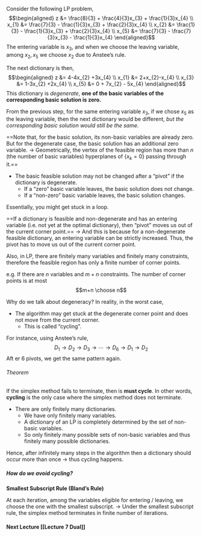 Consider the following LP problem,
$$\begin{aligned}
z &= \frac{8}{3} + \frac{4}{3}x_{3} + \frac{1}{3}x_{4} \\ 
x_{1} &= \frac{7}{3} - \frac{1}{3}x_{3} + \frac{2}{3}x_{4} \\ 
x_{2} &= \frac{1}{3} - \frac{1}{3}x_{3} + \frac{2}{3}x_{4} \\ 
x_{5} &= \frac{7}{3} - \frac{7}{3}x_{3} - \frac{1}{3}x_{4}
\end{aligned}$$
The entering variable is $x_3$, and when we choose the leaving variable, among $x_{2},x_{5}$ we choose $x_2$ due to Anstee’s rule.

The next dictionary is then,
$$\begin{aligned}
z &= 4-4x_{2}  +3x_{4}  \\
x_{1} &= 2+x_{2}-x_{4} \\ 
x_{3} &= 1-3x_{2} +2x_{4}  \\ 
x_{5} &= 0 + 7x_{2} - 5x_{4}
\end{aligned}$$
This dictionary is *degenerate*, **one of the basic variables of the corresponding basic solution is zero.**

From the previous step, for the same entering variable $x_3$, if we chose $x_5$ as the leaving variable, then the next dictionary would be different, *but the corresponding basic solution would still be the same.*


==Note that, for the basic solution, its non-basic variables are already zero. But for the degenerate case, the basic solution has an additional zero variable. 
→ Geometrically, the vertex of the feasible region has more than $n$ (the number of basic variables) hyperplanes of $\left\{ x_{k}=0 \right\}$ passing through it.==


- The basic feasible solution may not be changed after a “pivot” if the dictionary is degenerate.
	- If a “zero” basic variable leaves, the basic solution does not change.
	- If a “non-zero” basic variable leaves, the basic solution changes.

Essentially, you might get stuck in a loop.


==If a dictionary is feasible and non-degenerate and has an entering variable (i.e. not yet at the optimal dictionary), then “pivot” moves us out of the current corner point.==
→ And this is because for a non-degenerate feasible dictionary, an entering variable can be strictly increased. Thus, the pivot has to move us out of the current corner point.

Also, in LP, there are finitely many variables and finitely many constraints, therefore the feasible region has only a finite number of corner points.

e.g. 
If there are $n$ variables and $m + n$ constraints. The number of corner points is at most$$m+n \choose n$$

Why do we talk about degeneracy? In reality, in the worst case,
- The algorithm may get stuck at the degenerate corner point and does not move from the current corner.
	- This is called “cycling”.

For instance, using Anstee’s rule,
$$D_{1}\to D_{2}\to D_{3}\to \cdots\to D_{6}\to D_{1}\to D_{2}$$
Aft er 6 pivots, we get the same pattern again.

###### Theorem
If the simplex method fails to terminate, then is **must cycle**. In other words, **cycling** is the only case where the simplex method does not terminate.

- There are only finitely many dictionaries.
	- We have only finitely many variables.
	- A dictionary of an LP is completely determined by the set of non-basic variables.
	- So only finitely many possible sets of non-basic variables and thus finitely many possible dictionaries.

Hence, after infinitely many steps in the algorithm then a dictionary should occur more than once → thus cycling happens.

##### How do we avoid cycling? 
**Smallest Subscript Rule (Bland’s Rule)**

At each iteration, among the variables eligible for entering / leaving, we choose the one with the smallest subscript.
→ Under the smallest subscript rule, the simplex method terminates in finite number of iterations.

#### Next Lecture [[Lecture 7 Dual]]
